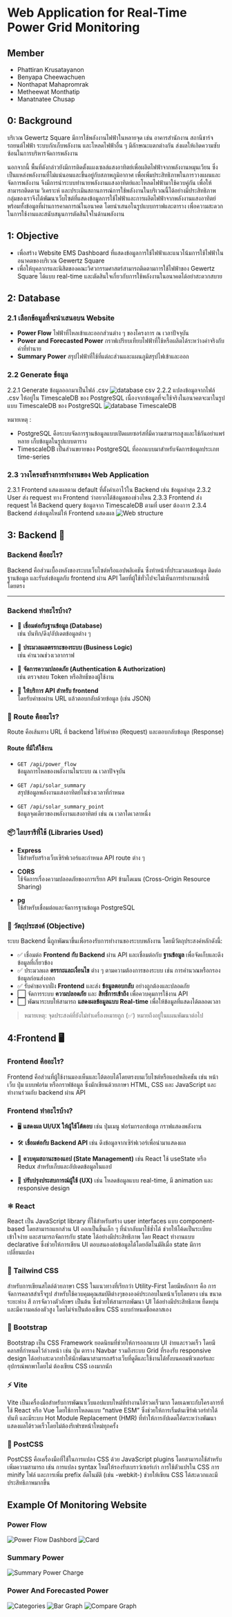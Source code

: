 # Web Application for Real-Time Power Grid Monitoring

## Member

- Phattiran Krusatayanon
- Benyapa Cheewachuen
- Nonthapat Mahapromrak
- Metheewat Monthatip
- Manatnatee Chusap

## 0: Background
บริเวณ Gewertz Square มีการใช้พลังงานไฟฟ้าในหลายจุด เช่น อาคารสำนักงาน สถานีชาร์จรถยนต์ไฟฟ้า ระบบกักเก็บพลังงาน และโหลดไฟฟ้าอื่น ๆ  มีลักษณะแตกต่างกัน ส่งผลให้เกิดความซับซ้อนในการบริหารจัดการพลังงาน

นอกจากนี้ พื้นที่ดังกล่าวยังมีการติดตั้งแผงเซลล์แสงอาทิตย์เพื่อผลิตไฟฟ้าจากพลังงานหมุนเวียน ซึ่งเป็นแหล่งพลังงานที่ไม่แน่นอนและขึ้นอยู่กับสภาพภูมิอากาศ เพื่อเพิ่มประสิทธิภาพในการวางแผนและจัดการพลังงาน จึงมีการนำระบบทำนายพลังงานแสงอาทิตย์และโหลดไฟฟ้ามาใช้ควบคู่กัน เพื่อให้สามารถติดตาม วิเคราะห์ และประเมินสถานการณ์การใช้พลังงานในบริเวณนี้ได้อย่างมีประสิทธิภาพ กลุ่มของเราจึงได้พัฒนาเว็บไซต์ที่แสดงข้อมูลการใช้ไฟฟ้าและการผลิตไฟฟ้าจากพลังงานแสงอาทิตย์ พร้อมทั้งข้อมูลที่ผ่านการคาดการณ์ในอนาคต โดยนำเสนอในรูปแบบกราฟและตาราง เพื่อความสะดวกในการใช้งานและสนับสนุนการตัดสินใจในด้านพลังงาน

## 1: Objective

- เพื่อสร้าง Website EMS Dashboard ที่แสดงข้อมูลการใช้ไฟฟ้าและแนวโน้มการใช้ไฟฟ้าในอนาคตของบริเวณ Gewertz Square
- เพื่อให้บุคลากรและนิสิตของคณะวิศวกรรมศาสตร์สามารถติดตามการใช้ไฟฟ้าของ Gewertz Square ได้แบบ real-time และตัดสินใจเกี่ยวกับการใช้พลังงานในอนาคตได้อย่าสะดวกสบาย

## 2: Database

### 2.1 เลือกข้อมูลที่จะนำเสนอบน Website

- **Power Flow** ไฟฟ้าที่ไหลเข้าและออกส่วนต่าง ๆ ของโครงการ ณ เวลาปัจจุบัน
- **Power and Forecasted Power** กราฟเปรียบเทียบไฟฟ้าที่ใช้หรือผลิตได้ระหว่างค่าจริงกับค่าที่ทำนาย
- **Summary Power** สรุปไฟฟ้าที่ใช้ที่แต่ละส่วนและแผนภูมิสรุปไฟเข้าและออก

### 2.2 Generate ข้อมูล

2.2.1 Generate ข้อมูลออกมาเป็นไฟล์ .csv
![database csv](Assets/database_csv.jpg)
2.2.2 แปลงข้อมูลจากไฟล์ .csv ให้อยู่ใน TimescaleDB ของ PostgreSQL เนื่องจากข้อมูลที่จะใช้จริงในอนาคตจะมาในรูปแบบ TimescaleDB ของ PostgreSQL
![database TimescaleDB](Assets/database_TimescaleBD.jpg)

หมายเหตุ :
- PostgreSQL คือระบบจัดการฐานข้อมูลแบบเปิดเผยซอร์สที่มีความสามารถสูงและใช้กันอย่าแพร่หลาย เก็บข้อมูลในรูปแบบตาราง
- TimescaleDB เป็นส่วนขยายของ PostgreSQL ที่ออกแบบมาสำหรับจัดการข้อมูลประเภท time-series

### 2.3 วางโครงสร้างการทำงานของ Web Application

2.3.1 Frontend แสดงผลตาม default ที่ตั้งค่าเอาไว้ใน Backend เช่น ข้อมูลล่าสุด
2.3.2 User ส่ง request ทาง Frontend ว่าอยากได้ข้อมูลของช่วงไหน
2.3.3 Frontend ส่ง request ให้ Backend query ข้อมูลจาก TimescaleDB ตามที่ user ต้องการ
2.3.4 Backend ส่งข้อมูลใหม่ให้ Frontend แสดงผล
![Web structure](Assets/Web_structure.png)


## 3: Backend 🔧

### Backend คืออะไร?
Backend คือส่วนเบื้องหลังของระบบเว็บไซต์หรือแอปพลิเคชัน ซึ่งทำหน้าที่ประมวลผลข้อมูล ติดต่อฐานข้อมูล และรับส่งข้อมูลกับ frontend ผ่าน API โดยที่ผู้ใช้ทั่วไปจะไม่เห็นการทำงานเหล่านี้โดยตรง

---

### Backend ทำอะไรบ้าง?

- 🔗 **เชื่อมต่อกับฐานข้อมูล (Database)**  
  เช่น บันทึก/ดึง/อัปเดตข้อมูลต่าง ๆ

- 🧠 **ประมวลผลตรรกะของระบบ (Business Logic)**  
  เช่น คำนวณช่วงเวลากราฟ

- 🔐 **จัดการความปลอดภัย (Authentication & Authorization)**  
  เช่น ตรวจสอบ Token หรือสิทธิ์ของผู้ใช้งาน

- 🔁 **ให้บริการ API สำหรับ frontend**  
  โดยรับคำขอผ่าน URL แล้วตอบกลับด้วยข้อมูล (เช่น JSON)


### 📌 Route คืออะไร?

Route คือเส้นทาง URL ที่ backend ใช้รับคำขอ (Request) และตอบกลับข้อมูล (Response)

#### Route ที่มีให้ใช้งาน

- `GET /api/power_flow`  
  ข้อมูลการไหลของพลังงานในระบบ ณ เวลาปัจจุบัน

- `GET /api/solar_summary`  
  สรุปข้อมูลพลังงานแสงอาทิตย์ในช่วงเวลาที่กำหนด

- `GET /api/solar_summary_point`  
  ข้อมูลจุดเดียวของพลังงานแสงอาทิตย์ เช่น ณ เวลาใดเวลาหนึ่ง


### 📦 ไลบรารีที่ใช้ (Libraries Used)

- **Express**  
  ใช้สำหรับสร้างเว็บเซิร์ฟเวอร์และกำหนด API route ต่าง ๆ

- **CORS**  
  ใช้จัดการเรื่องความปลอดภัยของการเรียก API ข้ามโดเมน (Cross-Origin Resource Sharing)

- **pg**  
  ใช้สำหรับเชื่อมต่อและจัดการฐานข้อมูล PostgreSQL

### 🎯 วัตถุประสงค์ (Objective)
ระบบ Backend นี้ถูกพัฒนาขึ้นเพื่อรองรับการทำงานของระบบพลังงาน โดยมีวัตถุประสงค์หลักดังนี้:
- ✅ เชื่อมต่อ **Frontend กับ Backend** ผ่าน API และเชื่อมต่อกับ **ฐานข้อมูล** เพื่อจัดเก็บและดึงข้อมูลที่เกี่ยวข้อง
- ✅ ประมวลผล **ตรรกะและเงื่อนไข** ต่าง ๆ ตามความต้องการของระบบ เช่น การคำนวณหรือกรองข้อมูลก่อนส่งออก
- ✅ รับคำขอจากฝั่ง **Frontend** และส่ง **ข้อมูลตอบกลับ** อย่างถูกต้องและปลอดภัย
- ⬜ จัดการระบบ **ความปลอดภัย** และ **สิทธิ์การเข้าถึง** เพื่อควบคุมการใช้งาน API
- ⬜ พัฒนาระบบให้สามารถ **แสดงผลข้อมูลแบบ Real-time** เพื่อให้ข้อมูลที่แสดงได้ตลอดเวลา

> หมายเหตุ: จุดประสงค์ที่ยังไม่ทำเครื่องหมายถูก (✅) หมายถึงอยู่ในแผนพัฒนาต่อไป
## 4:Frontend 🖥️

### Frontend คืออะไร?

Frontend คือส่วนที่ผู้ใช้งานมองเห็นและโต้ตอบได้โดยตรงบนเว็บไซต์หรือแอปพลิเคชัน เช่น หน้าเว็บ ปุ่ม แบบฟอร์ม หรือกราฟข้อมูล ซึ่งมักเขียนด้วยภาษา HTML, CSS และ JavaScript และทำงานร่วมกับ backend ผ่าน API

### Frontend ทำอะไรบ้าง?

- 🖥️ **แสดงผล UI/UX ให้ผู้ใช้โต้ตอบ**
  เช่น ปุ่มเมนู ฟอร์มกรอกข้อมูล กราฟแสดงพลังงาน

- 🛠 **เชื่อมต่อกับ Backend API**
  เช่น ดึงข้อมูลจากเซิร์ฟเวอร์เพื่อนำมาแสดงผล

- 🔄 **ควบคุมสถานะของแอป (State Management)**
  เช่น React ใช้ useState หรือ Redux สำหรับเก็บและอัปเดตข้อมูลในแอป

- 🎯 **ปรับปรุงประสบการณ์ผู้ใช้ (UX)**
  เช่น โหลดข้อมูลแบบ real-time, มี animation และ responsive design

### ⚛ React

React เป็น JavaScript library ที่ใช้สำหรับสร้าง user interfaces แบบ component-based โดยสามารถแยกส่วน UI ออกเป็นชิ้นเล็ก ๆ ที่นำกลับมาใช้ซ้ำได้ ช่วยให้โค้ดเป็นระเบียบ เข้าใจง่าย และสามารถจัดการกับ state ได้อย่างมีประสิทธิภาพ โดย React ทำงานแบบ declarative ซึ่งช่วยให้การเขียน UI ตอบสนองต่อข้อมูลได้โดยอัตโนมัติเมื่อ state มีการเปลี่ยนแปลง

### 🎨 Tailwind CSS

สำหรับการเขียนสไตล์ด้วยภาษา CSS ในแนวทางที่เรียกว่า Utility-First โดยมีหลักการ คือ การจัดการคลาสสำเร็จรูป สำหรับใช้ควบคุมคุณสมบัติต่างๆขององค์ประกอบในหน้าเว็บโดยตรง เช่น ขนาด ระยะห่าง สี การจัดวางตัวอักษร เป็นต้น ซึ่งช่วยให้สามารถพัฒนา UI ได้อย่างมีประสิทธิภาพ ยืดหยุ่น และมีความคล่องตัวสูง โดยไม่จำเป็นต้องเขียน CSS แบบกำหนดชื่อคลาสเอง

### 🎯 Bootstrap

Bootstrap เป็น CSS Framework ยอดนิยมที่ช่วยให้การออกแบบ UI ง่ายและรวดเร็ว โดยมีคลาสที่กำหนดไว้ล่วงหน้า เช่น ปุ่ม ตาราง Navbar รวมถึงระบบ Grid ที่รองรับ responsive design ได้อย่างสะดวกทำให้นักพัฒนาสามารถสร้างเว็บที่ดูดีและใช้งานได้ทั้งบนคอมพิวเตอร์และอุปกรณ์พกพาโดยไม่
    ต้องเขียน CSS เองมากนัก

### ⚡ Vite

Vite เป็นเครื่องมือสำหรับการพัฒนาเว็บแอปแบบใหม่ที่ทำงานได้รวดเร็วมาก โดยเฉพาะกับโครงการที่ใช้ React หรือ Vue โดยใช้การโหลดแบบ “native ESM” ซึ่งช่วยให้การเริ่มต้นเซิร์ฟเวอร์ทำได้ทันที และมีระบบ Hot Module Replacement (HMR) ที่ทำให้การอัปเดตโค้ดระหว่างพัฒนาแสดงผลได้รวดเร็วโดยไม่ต้องรีเฟรชหน้าใหม่ทุกครั้ง

### 🧪 PostCSS

PostCSS คือเครื่องมือที่ใช้ในการแปลง CSS ด้วย JavaScript plugins โดยสามารถใช้สำหรับเพิ่มความสามารถ เช่น การแปลง syntax ใหม่ให้รองรับเบราว์เซอร์เก่า การใช้ตัวแปรใน CSS การ minify ไฟล์ และการเพิ่ม prefix อัตโนมัติ (เช่น -webkit-) ช่วยให้เขียน CSS ได้สะดวกและมีประสิทธิภาพมากขึ้น

## Example Of Monitoring Website

### Power Flow

![Power Flow Dashbord](Assets/power_flow_dashboard.png)
![Card](Assets/Card.png)

### Summary Power

![Summary Power Charge](Assets/Summary_power_charge.png)

### Power And Forecasted Power

![Categories](Assets/Categories.png)
![Bar Graph](Assets/Bar_Graph.png)
![Compare Graph](Assets/Compare_Graph.png)